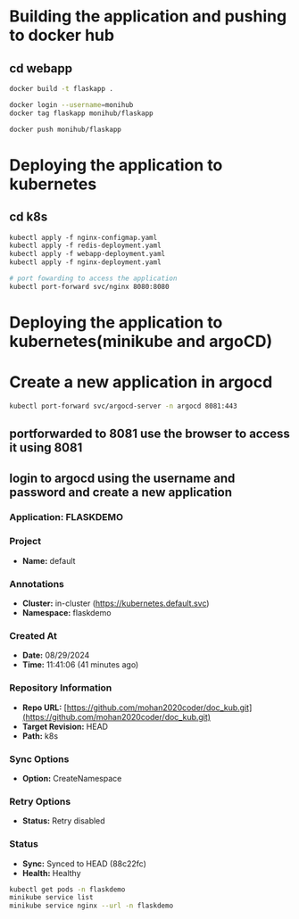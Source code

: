 # Building the application and pushing to docker hub
## cd webapp

``` bash
docker build -t flaskapp .

docker login --username=monihub
docker tag flaskapp monihub/flaskapp

docker push monihub/flaskapp
```

# Deploying the application to kubernetes
## cd k8s

``` bash
kubectl apply ‑f nginx‑configmap.yaml
kubectl apply ‑f redis‑deployment.yaml
kubectl apply ‑f webapp‑deployment.yaml
kubectl apply ‑f nginx‑deployment.yaml

# port fowarding to access the application
kubectl port‑forward svc/nginx 8080:8080
```



# Deploying the application to kubernetes(minikube and argoCD)
# Create a new application in argocd

``` bash
kubectl port-forward svc/argocd-server -n argocd 8081:443
```

## portforwarded to 8081 use the browser to access it using 8081
## login to argocd using the username and password and create a new application

### Application: FLASKDEMO

### Project
- **Name:** default

### Annotations
- **Cluster:** in-cluster (https://kubernetes.default.svc)
- **Namespace:** flaskdemo

### Created At
- **Date:** 08/29/2024
- **Time:** 11:41:06 (41 minutes ago)

### Repository Information
- **Repo URL:** [https://github.com/mohan2020coder/doc_kub.git](https://github.com/mohan2020coder/doc_kub.git)
- **Target Revision:** HEAD
- **Path:** k8s

### Sync Options
- **Option:** CreateNamespace

### Retry Options
- **Status:** Retry disabled

### Status
- **Sync:** Synced to HEAD (88c22fc)
- **Health:** Healthy


``` bash
kubectl get pods -n flaskdemo
minikube service list
minikube service nginx --url -n flaskdemo
```